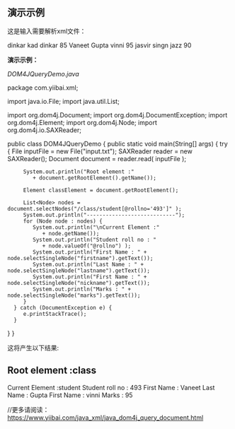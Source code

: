 ## 演示示例

这是输入需要解析xml文件：

<?xml version="1.0"?>
<class>
   <student rollno="393">
      <firstname>dinkar</firstname>
      <lastname>kad</lastname>
      <nickname>dinkar</nickname>
      <marks>85</marks>
   </student>
   <student rollno="493">
      <firstname>Vaneet</firstname>
      <lastname>Gupta</lastname>
      <nickname>vinni</nickname>
      <marks>95</marks>
   </student>
   <student rollno="593">
      <firstname>jasvir</firstname>
      <lastname>singn</lastname>
      <nickname>jazz</nickname>
      <marks>90</marks>
   </student>
</class>

**演示示例：**

_DOM4JQueryDemo.java_

package com.yiibai.xml;

import java.io.File;
import java.util.List;

import org.dom4j.Document;
import org.dom4j.DocumentException;
import org.dom4j.Element;
import org.dom4j.Node;
import org.dom4j.io.SAXReader;

public class DOM4JQueryDemo {
   public static void main(String[] args) {
      try {
         File inputFile = new File("input.txt");
         SAXReader reader = new SAXReader();
         Document document = reader.read( inputFile );

         System.out.println("Root element :" 
            + document.getRootElement().getName());

         Element classElement = document.getRootElement();

         List<Node> nodes = document.selectNodes("/class/student[@rollno='493']" );
         System.out.println("----------------------------");
         for (Node node : nodes) {
            System.out.println("\nCurrent Element :" 
               + node.getName());
            System.out.println("Student roll no : " 
               + node.valueOf("@rollno") );
            System.out.println("First Name : " + node.selectSingleNode("firstname").getText());
            System.out.println("Last Name : " + node.selectSingleNode("lastname").getText());
            System.out.println("First Name : " + node.selectSingleNode("nickname").getText());
            System.out.println("Marks : " + node.selectSingleNode("marks").getText());
         }
      } catch (DocumentException e) {
         e.printStackTrace();
      }
   }
}

这将产生以下结果:

Root element :class
----------------------------
Current Element :student
Student roll no : 493
First Name : Vaneet
Last Name : Gupta
First Name : vinni
Marks : 95

//更多请阅读：https://www.yiibai.com/java_xml/java_dom4j_query_document.html